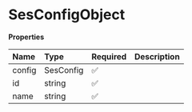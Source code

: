 # SesConfigObject

**Properties**

| Name   | Type      | Required | Description |
| :----- | :-------- | :------- | :---------- |
| config | SesConfig | ✅       |             |
| id     | string    | ✅       |             |
| name   | string    | ✅       |             |
